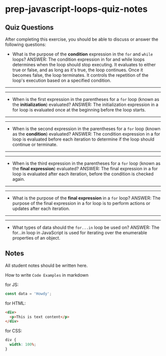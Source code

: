 # prep-javascript-loops-quiz-notes

## Quiz Questions

After completing this exercise, you should be able to discuss or answer the following questions:

- What is the purpose of the **condition** expression in the `for` and `while` loops?
  ANSWER: The condition expression in for and while loops determines when the loop should stop
  executing. It evaluates to either true or false, and as long as it's true, the loop continues.
  Once it becomes false, the loop terminates. It controls the repetition of the loop's
  execution based on a specified condition.

---

---

- When is the first expression in the parentheses for a `for` loop (known as the **initialization**) evaluated?
  ANSWER: The initialization expression in a for loop is evaluated once at the beginning before the loop starts.

---

---

- When is the second expression in the parentheses for a `for` loop (known as the **condition**) evaluated?
  ANSWER: The condition expression in a for loop is evaluated before each iteration to determine if the
  loop should continue or terminate.

---

---

- When is the third expression in the parentheses for a `for` loop (known as the **final expression**) evaluated?
  ANSWER: The final expression in a for loop is evaluated after each iteration, before the condition is checked again.

---

---

- What is the purpose of the **final expression** in a `for` loop?
  ANSWER: The purpose of the final expression in a for loop is to perform actions or updates after each iteration.

---

---

- What types of data should the `for...in` loop be used on?
  ANSWER: The for...in loop in JavaScript is used for iterating over the enumerable properties of an object.

## Notes

All student notes should be written here.

How to write `Code Examples` in markdown

for JS:

```javascript
const data = 'Howdy';
```

for HTML:

```html
<div>
  <p>This is text content</p>
</div>
```

for CSS:

```css
div {
  width: 100%;
}
```
